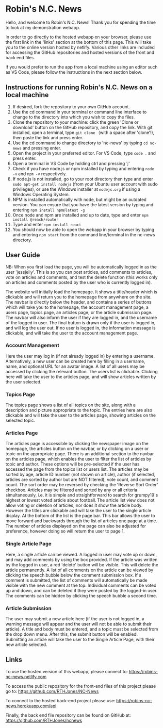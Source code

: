 # Robin's N.C. News #

Hello, and welcome to Robin's N.C. News! Thank you for spending the time to look at my demonstration webapp. 

In order to go directly to the hosted webapp on your browser, please use the first link in the 'links' section at the bottom of this page. This will take you to the online version hosted by netlify. Various other links are included for accessing the GitHub repositories and hosted versions of the front and back end files. 

If you would prefer to run the app from a local machine using an editor such as VS Code, please follow the instructions in the next section below.

## Instructions for running Robin's N.C. News on a local machine ##

1. If desired, fork the repository to your own GitHub account.
2. Use the cd command in your terminal or command line interface to change to the directory into which you wish to copy the files.
3. Clone the repository to your machine: click the green 'Clone or download' button on the GitHub repository, and copy the link. With git installed, open a terminal, type `git clone ` (with a space after 'clone'!), then paste the link and press enter. 
4. Use the cd command to change directory to 'nc-news' by typing `cd nc-news` and pressing enter.
5. Open the project in your preferred editor. For VS Code, type `code .` and press enter.
6. Open a terminal in VS Code by holding ctrl and pressing 'j'
7. Check if you have node.js or npm installed by typing and entering `node -v` and `npm -v` respectively.
8. If node.js is not installed, go to your root directory then type and enter `sudo apt-get install nodejs` (from your Ubuntu user account with sudo privileges), or use the Windows installer at `nodejs.org` if using a Windows Operating System. 
9. NPM is installed automatically with node, but might be an outdated version. You can ensure that you have the latest version by typing and entering `npm install npm@latest -g`
10. Once node and npm are installed and up to date, type and enter `npm install @reach/router`
11. Type and enter `npm install react`
12. You should now be able to open the webapp in your browser by typing and entering `npm start` from the command line/terminal in the nc-news directory.

## User Guide ##

NB: When you first load the page, you will be automatically logged in as the user 'jessjelly'. This is so you can post articles, add comments to articles, vote on articles and comments, and test the delete function (this works only on articles and comments posted by the user who is currently logged in).

The website will initially load the homepage. It shows a title/header which is clickable and will return you to the homepage from anywhere on the site. The navbar is directly below the header, and contains a series of buttons which will take you to the homepage, the account management page, a users page, topics page, an articles page, or the article submission page. The navbar will also inform the user if they are logged in, and the username of the logged in user. The final button is drawn only if the user is logged in, and will log the user out. If no user is logged in, the information message is clickable, and will take the user to the account management page.

### Account Management ###

Here the user may log in (if not already logged in) by entering a username. Alternatively, a new user can be created here by filling in a username, name, and optional URL for an avatar image. A list of all users may be accessed by clicking the relevant button. The users list is clickable. Clicking here will take the user to the articles page, and will show articles written by the user selected.

### Topics Page ###

The topics page shows a list of all topics on the site, along with a description and picture appropriate to the topic. The entries here are also clickable and will take the user to the articles page, showing articles on the selected topic.

### Articles Page ###

The articles page is accessible by clicking the newspaper image on the homepage, the articles button on the navbar, or by clicking on a user or topic on the appropriate page. There is an additional section to the navbar on the articles page, which enables the user to filter the list of articles by topic and author. These options will be pre-selected if the user has accessed the page from the topics list or users list. The articles may be sorted by age, article ID number (not shown on article), author (if selected, articles are sorted by author but are NOT filtered), vote count, and comment count. The sort order may be reversed by checking the 'Reverse Sort Order' checkbox. Articles may be filtered and sorted by any or all criteria simultaneously, i.e. it is simple and straightforward to search for grumpy19's highest or lowest voted article about football. The article list view does not allow voting or deletion of articles, nor does it show the article body. However the titles are clickable and will take the user to the single article display. At the bottom of the list is the page bar. This bar allows the user to move forward and backwards through the list of articles one page at a time. The number of articles displayed on the page can also be adjusted for preference, however doing so will return the user to page 1.

### Single Article Page ###

Here, a single article can be viewed. A logged in user may vote up or down, and may add comments by using the box provided. If the article was written by the logged in user, a red 'delete' button will be visible. This will delete the article permanently. A list of all comments on the article can be viewed by clicking the speech bubble below the comment submission box. If a comment is submitted, the list of comments will automatically be made visible with the new comment at the top. Individual comments can be voted up and down, and can be deleted if they were posted by the logged-in user. The comments can be hidden by clicking the speech bubble a second time.


### Article Submission ###

The user may submit a new article here (if the user is not logged in, a warning message will appear and the user will not be able to submit their article). A title and body must be entered, and a topic must be selected from the drop down menu. After this, the submit button will be enabled. Submitting an article will take the user to the Single Article Page, with their new article selected.

## Links ##

To use the hosted version of this webapp, please connect to: https://robins-nc-news.netlify.com

To access the public repository for the front-end files of this project please go to: https://github.com/RTHJones/NC-News

To connect to the hosted back-end project please use: https://robins-nc-news.herokuapp.com/api

Finally, the back end file repository can be found on GitHub at: https://github.com/RTHJones/ncnews